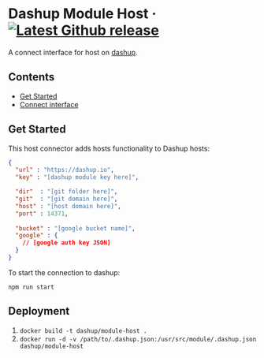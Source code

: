 Dashup Module Host
&middot;
[![Latest Github release](https://img.shields.io/github/release/dashup/module-host.svg)](https://github.com/dashup/module-host/releases/latest)
=====

A connect interface for host on [dashup](https://dashup.io).

## Contents
* [Get Started](#get-started)
* [Connect interface](#connect)

## Get Started

This host connector adds hosts functionality to Dashup hosts:

```json
{
  "url" : "https://dashup.io", 
  "key" : "[dashup module key here]",

  "dir"  : "[git folder here]",
  "git"  : "[git domain here]",
  "host" : "[host domain here]",
  "port" : 14371,
  
  "bucket" : "[google bucket name]",
  "google" : {
    // [google auth key JSON]
  }
}
```

To start the connection to dashup:

`npm run start`

## Deployment

1. `docker build -t dashup/module-host .`
2. `docker run -d -v /path/to/.dashup.json:/usr/src/module/.dashup.json dashup/module-host`